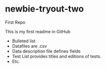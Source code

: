 # newbie-tryout-two
 First Repo
 
 This is my first readme in GitHub
* Bulleted list
* Datafiles are .csv
* Data description file defines fields
* Test List provides titles and editions of tests.
* Etc.

